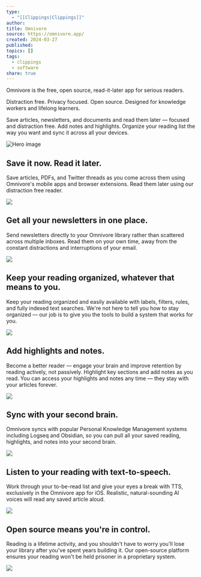 ```yaml
---
type:
  - "[[Clippings|Clippings]]"
author: 
title: Omnivore
source: https://omnivore.app/
created: 2024-03-27
published: 
topics: []
tags:
  - clippings
  - software
share: true
---
```


Omnivore is the free, open source, read-it-later app for serious readers.

Distraction free. Privacy focused. Open source. Designed for knowledge workers and lifelong learners.

Save articles, newsletters, and documents and read them later — focused and distraction free. Add notes and highlights. Organize your reading list the way you want and sync it across all your devices.

![Hero image](https://omnivore.app/_next/image?url=%2F_next%2Fstatic%2Fmedia%2Flanding-00-hero.310da682.png&w=3840&q=75)

## Save it now. Read it later.

Save articles, PDFs, and Twitter threads as you come across them using Omnivore's mobile apps and browser extensions. Read them later using our distraction free reader.

![](https://omnivore.app/_next/image?url=%2F_next%2Fstatic%2Fmedia%2Flanding-01-save-it-now.42432b3d.png&w=3840&q=75)

## Get all your newsletters in one place.

Send newsletters directly to your Omnivore library rather than scattered across multiple inboxes. Read them on your own time, away from the constant distractions and interruptions of your email.

![](https://omnivore.app/_next/image?url=%2F_next%2Fstatic%2Fmedia%2Flanding-02-newsletters.a9ce2434.png&w=3840&q=75)

## Keep your reading organized, whatever that means to you.

Keep your reading organized and easily available with labels, filters, rules, and fully indexed text searches. We're not here to tell you how to stay organized — our job is to give you the tools to build a system that works for you.

![](https://omnivore.app/_next/image?url=%2F_next%2Fstatic%2Fmedia%2Flanding-03-organisation.f9b4c4a4.png&w=3840&q=75)

## Add highlights and notes.

Become a better reader — engage your brain and improve retention by reading actively, not passively. Highlight key sections and add notes as you read. You can access your highlights and notes any time — they stay with your articles forever.

![](https://omnivore.app/_next/image?url=%2F_next%2Fstatic%2Fmedia%2Flanding-04-highlights-and-notes.96933b28.png&w=3840&q=75)

## Sync with your second brain.

Omnivore syncs with popular Personal Knowledge Management systems including Logseq and Obsidian, so you can pull all your saved reading, highlights, and notes into your second brain.

![](https://omnivore.app/_next/image?url=%2F_next%2Fstatic%2Fmedia%2Flanding-05-sync.a59db047.png&w=3840&q=75)

## Listen to your reading with text-to-speech.

Work through your to-be-read list and give your eyes a break with TTS, exclusively in the Omnivore app for iOS. Realistic, natural-sounding AI voices will read any saved article aloud.

![](https://omnivore.app/_next/image?url=%2F_next%2Fstatic%2Fmedia%2Flanding-06-tts.f26900cd.png&w=3840&q=75)

## Open source means you're in control.

Reading is a lifetime activity, and you shouldn't have to worry you'll lose your library after you've spent years building it. Our open-source platform ensures your reading won't be held prisoner in a proprietary system.

![](https://omnivore.app/_next/image?url=%2F_next%2Fstatic%2Fmedia%2Flanding-07-oss.dec50d06.png&w=3840&q=75)